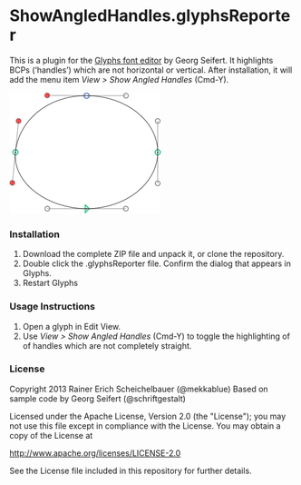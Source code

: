 # ShowAngledHandles.glyphsReporter

This is a plugin for the [Glyphs font editor](http://glyphsapp.com/) by Georg Seifert.
It highlights BCPs (‘handles’) which are not horizontal or vertical.
After installation, it will add the menu item *View > Show Angled Handles* (Cmd-Y).

![Angled Handles are marked red.](ShowAngledHandles.png "Show Angled Handles Screenshot")

### Installation

1. Download the complete ZIP file and unpack it, or clone the repository.
2. Double click the .glyphsReporter file. Confirm the dialog that appears in Glyphs.
3. Restart Glyphs

### Usage Instructions

1. Open a glyph in Edit View.
2. Use *View > Show Angled Handles* (Cmd-Y) to toggle the highlighting of of handles which are not completely straight.

### License

Copyright 2013 Rainer Erich Scheichelbauer (@mekkablue)
Based on sample code by Georg Seifert (@schriftgestalt)

Licensed under the Apache License, Version 2.0 (the "License");
you may not use this file except in compliance with the License.
You may obtain a copy of the License at

http://www.apache.org/licenses/LICENSE-2.0

See the License file included in this repository for further details.
